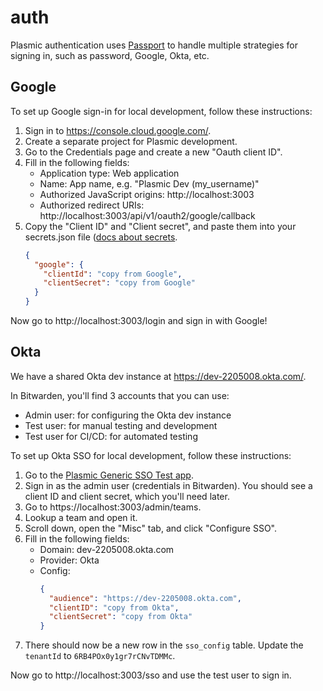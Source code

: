 # auth

Plasmic authentication uses [Passport](https://www.passportjs.org/) to handle
multiple strategies for signing in, such as password, Google, Okta, etc.

## Google

To set up Google sign-in for local development, follow these instructions:

1. Sign in to https://console.cloud.google.com/.
2. Create a separate project for Plasmic development.
3. Go to the Credentials page and create a new "Oauth client ID".
4. Fill in the following fields:
   - Application type: Web application
   - Name: App name, e.g. "Plasmic Dev (my_username)"
   - Authorized JavaScript origins: http://localhost:3003
   - Authorized redirect URIs: http://localhost:3003/api/v1/oauth2/google/callback
5. Copy the "Client ID" and "Client secret", and paste them into your
   secrets.json file ([docs about secrets](/platform/wab/src/wab/server/secrets.ts).
   ```json
   {
     "google": {
       "clientId": "copy from Google",
       "clientSecret": "copy from Google"
     }
   }
   ```

Now go to http://localhost:3003/login and sign in with Google!

## Okta

We have a shared Okta dev instance at https://dev-2205008.okta.com/.

In Bitwarden, you'll find 3 accounts that you can use:

- Admin user: for configuring the Okta dev instance
- Test user: for manual testing and development
- Test user for CI/CD: for automated testing

To set up Okta SSO for local development, follow these instructions:

1. Go to the [Plasmic Generic SSO Test app](https://dev-2205008-admin.okta.com/admin/app/oidc_client/instance/0oa7xfuoxgo9Jsfu45d7/).
2. Sign in as the admin user (credentials in Bitwarden).
   You should see a client ID and client secret, which you'll need later.
3. Go to https://localhost:3003/admin/teams.
4. Lookup a team and open it.
5. Scroll down, open the "Misc" tab, and click "Configure SSO".
6. Fill in the following fields:
   - Domain: dev-2205008.okta.com
   - Provider: Okta
   - Config:
     ```json
     {
       "audience": "https://dev-2205008.okta.com",
       "clientID": "copy from Okta",
       "clientSecret": "copy from Okta"
     }
     ```
7. There should now be a new row in the `sso_config` table.
   Update the `tenantId` to `6RB4POx0y1gr7rCNvTDMMc`.

Now go to http://localhost:3003/sso and use the test user to sign in.
